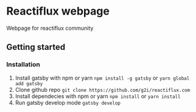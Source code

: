 # Reactiflux webpage
Webpage for reactiflux community

## Getting started
### Installation 

1. Install gatsby with npm or yarn `npm install -g gatsby` or `yarn global add gatsby`
2. Clone github repo `git clone https://github.com/g2i/reactiflux.com`
3. Install dependecies with npm or yarn `npm install` or `yarn install`
4. Run gatsby develop mode `gatsby develop`
